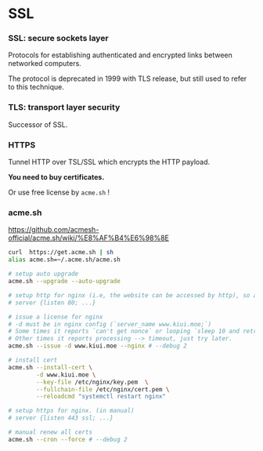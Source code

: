# SSL



### SSL: secure sockets layer

Protocols for establishing authenticated and encrypted links between networked computers.

The protocol is deprecated in 1999 with TLS release, but still used to refer to this technique.



### TLS: transport layer security

Successor of SSL.



### HTTPS

Tunnel HTTP over TSL/SSL which encrypts the HTTP payload.

**You need to buy certificates.**

Or use free license by `acme.sh`  !



### acme.sh

https://github.com/acmesh-official/acme.sh/wiki/%E8%AF%B4%E6%98%8E

```bash
curl  https://get.acme.sh | sh
alias acme.sh=~/.acme.sh/acme.sh

# setup auto upgrade
acme.sh --upgrade --auto-upgrade

# setup http for nginx (i.e, the website can be accessed by http), so acme.sh can verify your identity.
# server {listen 80; ...} 

# issue a license for nginx
# -d must be in nginx config (`server_name www.kiui.moe;`)
# Some times it reports `can't get nonce` or looping `sleep 10 and retry`, just re-run the code several times :)
# Other times it reports processing --> timeout, just try later.
acme.sh --issue -d www.kiui.moe --nginx # --debug 2

# install cert
acme.sh --install-cert \
        -d www.kiui.moe \
        --key-file /etc/nginx/key.pem  \
        --fullchain-file /etc/nginx/cert.pem \
        --reloadcmd "systemctl restart nginx"

# setup https for nginx. (in manual)
# server {listen 443 ssl; ...}

# manual renew all certs
acme.sh --cron --force # --debug 2
```


